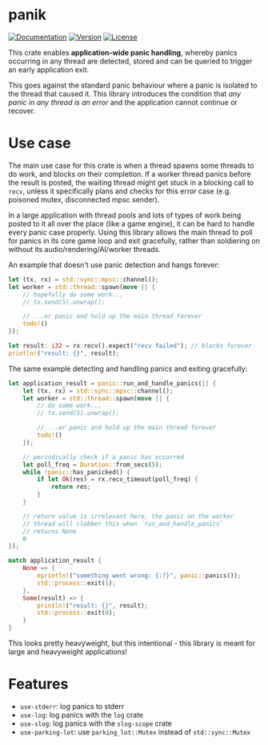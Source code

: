 # panik

[![Documentation](https://docs.rs/panik/badge.svg)](https://docs.rs/panik)
[![Version](https://img.shields.io/crates/v/panik)](https://crates.io/crates/panik)
[![License](https://img.shields.io/crates/l/panik)](https://github.com/DomWilliams0/panik-rs/blob/master/LICENSE)

This crate enables **application-wide panic handling**, whereby panics occurring in any thread
are detected, stored and can be queried to trigger an early application exit.

This goes against the standard panic behaviour where a panic is isolated to the thread that
caused it. This library introduces the condition that *any panic in any thread is an error*
and the application cannot continue or recover.

# Use case

The main use case for this crate is when a thread spawns some threads to do work, and blocks on
their completion. If a worker thread panics before the result is posted, the waiting thread might get stuck in
a blocking call to `recv`, unless it specifically plans and checks for this error case (e.g. poisoned
mutex, disconnected mpsc sender).

In a large application with thread pools and lots of types of work being posted to it all over
the place (like a game engine), it can be hard to handle every panic case properly. Using
this library allows the main thread to poll for panics in its core game loop and exit
gracefully, rather than soldiering on without its audio/rendering/AI/worker threads.


An example that doesn't use panic detection and hangs forever:
```rust
let (tx, rx) = std::sync::mpsc::channel();
let worker = std::thread::spawn(move || {
    // hopefully do some work...
    // tx.send(5).unwrap();

    // ...or panic and hold up the main thread forever
    todo!()
});

let result: i32 = rx.recv().expect("recv failed"); // blocks forever
println!("result: {}", result);
```

The same example detecting and handling panics and exiting gracefully:
```rust
let application_result = panic::run_and_handle_panics(|| {
    let (tx, rx) = std::sync::mpsc::channel();
    let worker = std::thread::spawn(move || {
        // do some work...
        // tx.send(5).unwrap();

        // ...or panic and hold up the main thread forever
        todo!()
    });

    // periodically check if a panic has occurred
    let poll_freq = Duration::from_secs(5);
    while !panic::has_panicked() {
        if let Ok(res) = rx.recv_timeout(poll_freq) {
            return res;
        }
    }

    // return value is irrelevant here, the panic on the worker
    // thread will clobber this when `run_and_handle_panics`
    // returns None
    0
});

match application_result {
    None => {
        eprintln!("something went wrong: {:?}", panic::panics());
        std::process::exit(1);
    },
    Some(result) => {
        println!("result: {}", result);
        std::process::exit(0);
    }
}
```

This looks pretty heavyweight, but this intentional - this library is meant for large
and heavyweight applications!

# Features
* `use-stderr`: log panics to stderr
* `use-log`: log panics with the `log` crate
* `use-slog`: log panics with the `slog-scope` crate
* `use-parking-lot`: use `parking_lot::Mutex` instead of `std::sync::Mutex`
